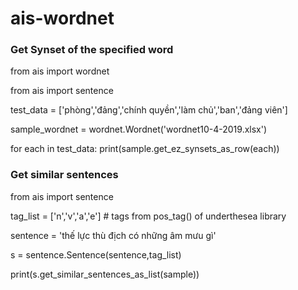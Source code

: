 # ais-wordnet



### Get Synset of the specified word


from ais import wordnet

from ais import sentence

test_data = ['phòng','đảng','chính quyền','làm chủ','ban','đảng viên']

sample_wordnet = wordnet.Wordnet('wordnet10-4-2019.xlsx')


for each in test_data:
    print(sample.get_ez_synsets_as_row(each))





### Get similar sentences

from ais import sentence

tag_list = ['n','v','a','e'] # tags from pos_tag() of underthesea library

sentence = 'thế lực thù địch có những âm mưu gì'


s = sentence.Sentence(sentence,tag_list)

print(s.get_similar_sentences_as_list(sample))



